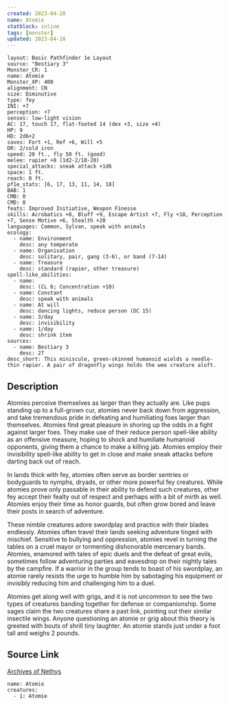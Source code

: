 ```yaml
---
created: 2023-04-28
name: Atomie
statblock: inline
tags: [monster]
updated: 2023-04-28
---
```

```statblock
layout: Basic Pathfinder 1e Layout
source: "Bestiary 3"
Monster_CR: 1
name: Atomie
Monster_XP: 400
alignment: CN
size: Diminutive
type: fey
INI: +7
perception: +7
senses: low-light vision
AC: 17, touch 17, flat-footed 14 (dex +3, size +4)
HP: 9
HD: 2d6+2
saves: Fort +1, Ref +6, Will +5
DR: 2/cold iron
speed: 20 ft., fly 50 ft. (good)
melee: rapier +8 (1d2-2/18-20)
special_attacks: sneak attack +1d6
space: 1 ft.
reach: 0 ft.
pf1e_stats: [6, 17, 13, 11, 14, 18]
BAB: 1
CMB: 0
CMD: 8
feats: Improved Initiative, Weapon Finesse
skills: Acrobatics +8, Bluff +9, Escape Artist +7, Fly +18, Perception +7, Sense Motive +6, Stealth +20
languages: Common, Sylvan, speak with animals
ecology:
  - name: Environment
    desc: any temperate
  - name: Organisation
    desc: solitary, pair, gang (3-6), or band (7-14)
  - name: Treasure
    desc: standard (rapier, other treasure)
spell-like_abilities:
  - name:
    desc: (CL 6; Concentration +10)
  - name: Constant
    desc: speak with animals
  - name: At will
    desc: dancing lights, reduce person (DC 15)
  - name: 3/day
    desc: invisibility
  - name: 1/day
    desc: shrink item
sources:
  - name: Bestiary 3
    desc: 27
desc_short: This miniscule, green-skinned humanoid wields a needle-thin rapier. A pair of dragonfly wings holds the wee creature aloft.
```
## Description
Atomies perceive themselves as larger than they actually are. Like pups standing up to a full-grown cur, atomies never back down from aggression, and take tremendous pride in defeating and humiliating foes larger than themselves. Atomies find great pleasure in shoring up the odds in a fight against larger foes. They make use of their reduce person spell-like ability as an offensive measure, hoping to shock and humiliate humanoid opponents, giving them a chance to make a killing jab. Atomies employ their invisibility spell-like ability to get in close and make sneak attacks before darting back out of reach.

In lands thick with fey, atomies often serve as border sentries or bodyguards to nymphs, dryads, or other more powerful fey creatures. While atomies prove only passable in their ability to defend such creatures, other fey accept their fealty out of respect and perhaps with a bit of mirth as well. Atomies enjoy their time as honor guards, but often grow bored and leave their posts in search of adventure.

These nimble creatures adore swordplay and practice with their blades endlessly. Atomies often travel their lands seeking adventure tinged with mischief. Sensitive to bullying and oppression, atomies revel in turning the tables on a cruel mayor or tormenting dishonorable mercenary bands. Atomies, enamored with tales of epic duels and the defeat of great evils, sometimes follow adventuring parties and eavesdrop on their nightly tales by the campfire. If a warrior in the group tends to boast of his swordplay, an atomie rarely resists the urge to humble him by sabotaging his equipment or invisibly reducing him and challenging him to a duel.

Atomies get along well with grigs, and it is not uncommon to see the two types of creatures banding together for defense or companionship. Some sages claim the two creatures share a past link, pointing out their similar insectile wings. Anyone questioning an atomie or grig about this theory is greeted with bouts of shrill tiny laughter. An atomie stands just under a foot tall and weighs 2 pounds.
## Source Link
[Archives of Nethys](https://aonprd.com/MonsterDisplay.aspx?ItemName=Atomie)
```encounter-table
name: Atomie
creatures:
  - 1: Atomie
```

